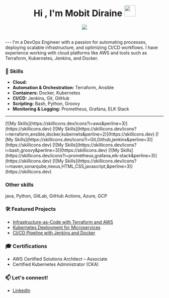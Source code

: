 
<h1 align="center"><b>Hi , I'm Mobit Diraine </b><img src="https://media.giphy.com/media/hvRJCLFzcasrR4ia7z/giphy.gif" width="35"></h1>
<!--  -->
<p align="center">
  <a href="https://github.com/DenverCoder1/readme-typing-svg"><img src="https://readme-typing-svg.herokuapp.com?font=Time+New+Roman&amp;color=cyan&amp;size=25&amp;center=true&amp;vCenter=true&amp;width=600&amp;height=100&amp;lines=Planning...;Development...;Continuous+Integration+(CI);Testing;Continuous-+Deployment+(CD)...;Monitoring..;Feedback...;Operations..;Continuous+Improvement."></a>
</p>
<br>
---
I'm a DevOps Engineer with a passion for automating processes, deploying scalable infrastructure, and optimizing CI/CD workflows. I have experience working with cloud platforms like AWS and tools such as Terraform, Kubernetes, Jenkins, and Docker.

### 🚀 Skills
- **Cloud:**
- **Automation & Orchestration:** Terraform, Ansible
- **Containers:** Docker, Kubernetes
- **CI/CD:** Jenkins, Git, GitHub
- **Scripting:** Bash, Python, Groovy
- **Monitoring & Logging:** Prometheus, Grafana, ELK Stack
<hr>
[![My Skills](https://skillicons.dev/icons?i=aws&perline=3)](https://skillicons.dev)
[![My Skills](https://skillicons.dev/icons?i=terraform,ansible,docker,kubernets&perline=2)](https://skillicons.dev)
[![My Skills](https://skillicons.dev/icons?i=Git,Github,jenkins&perline=3)](https://skillicons.dev)
[![My Skills](https://skillicons.dev/icons?i=bash,groovy&perline=3)](https://skillicons.dev)
[![My Skills](https://skillicons.dev/icons?i=prometheus,grafana,elk-stack&perline=3)](https://skillicons.dev)
[![My Skills](https://skillicons.dev/icons?i=maven,sonarqube,nexus,HTML,CSS,javascript,&perline=3)](https://skillicons.dev)

### Other skills
java, Python, GitLab, GitHub Actions, Azure, GCP
### 🛠️ Featured Projects
- [Infrastructure-as-Code with Terraform and AWS](https://github.com/tracy-devops/terraform-aws-infrastructure)
- [Kubernetes Deployment for Microservices](https://github.com/tracy-devops/kubernetes-microservices)
- [CI/CD Pipeline with Jenkins and Docker](https://github.com/tracy-devops/jenkins-cicd-pipeline)

### 🎓 Certifications
- AWS Certified Solutions Architect – Associate
- Certified Kubernetes Administrator (CKA)

### 📫 Let's connect!
- [LinkedIn](https://www.linkedin.com/in/tracy-devops/)


